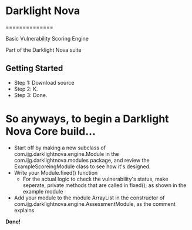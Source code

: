 # Darklight Nova #
==============

Basic Vulnerability Scoring Engine

Part of the Darklight Nova suite

## Getting Started ##

* Step 1: Download source
* Step 2: K.
* Step 3: Done.

# So anyways, to begin a Darklight Nova Core build... #
* Start off by making a new subclass of com.ijg.darklightnova.engine.Module in the com.ijg.darklightnova.modules package, and review the ExampleScoreingModule class to see how it's designed.
* Write your Module.fixed() function
	* For the actual logic to check the vulnerability's status, make seperate, private methods that are called in fixed(); as shown in the example module
* Add your module to the module ArrayList in the constructor of com.ijg.darklightnova.engine.AssessmentModule, as the comment explains

**Done!**